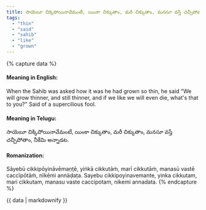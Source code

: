 ```yaml
---
title: సాయెబూ చిక్కిపోయినావేమంటే, యింకా చిక్కుతాం, మరీ చిక్కుతాం, మనసూ వస్తే చచ్చీపోతాం, నీకేమి అన్నాడట.
tags:
  - "thin"
  - "said"
  - "sahib"
  - "like"
  - "grown"
---
```


{% capture data %}
#### Meaning in English:
When the Sahib was asked how it was he had grown so thin, he said "We will grow thinner, and still thinner, and if we like we will even die, what's that to you?"
Said of a supercilious fool.

#### Meaning in Telugu:
సాయెబూ చిక్కిపోయినావేమంటే, యింకా చిక్కుతాం, మరీ చిక్కుతాం, మనసూ వస్తే చచ్చీపోతాం, నీకేమి అన్నాడట.

#### Romanization:
Sāyebū cikkipōyināvēmaṇṭē, yiṅkā cikkutāṁ, marī cikkutāṁ, manasū vastē caccīpōtāṁ, nīkēmi annāḍaṭa.
Sayebu cikkipoyinavemante, yinka cikkutam, mari cikkutam, manasu vaste caccipotam, nikemi annadata.
{% endcapture %}

{{ data | markdownify }}


